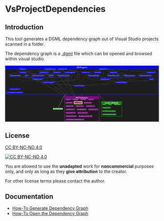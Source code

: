 # VsProjectDependencies

## Introduction

This tool generates a DGML dependency graph out of Visual Studio projects scanned in a folder.

The dependency graph is a [.dgml](https://en.wikipedia.org/wiki/DGML) file which can be opened and browsed within visual studio.

![DGML Screenshot][dgml-screenshot]

[dgml-screenshot]: Doc/Images/dgml-screenshot.png "DGML Screenshot"
[build-dotnet-core]: https://img.shields.io/github/workflow/status/Meetsch/VsProjectDependencies/.NET+Core.svg ".NET Code Build Status"

## License

[CC BY-NC-ND 4.0](https://creativecommons.org/licenses/by-nc-nd/4.0/legalcode)

[![CC BY-NC-ND 4.0][CC BY-NC-ND 4.0]](https://creativecommons.org/licenses/by-nc-nd/4.0/legalcode)

You are allowed to use the **unadapted** work for **noncommercial** purposes only, and only as long as they **give attribution** to the creator.

For other license terms please contact the author.

[CC BY-NC-ND 4.0]: https://upload.wikimedia.org/wikipedia/commons/thumb/f/f1/Cc-by-nc-nd_icon.svg/120px-Cc-by-nc-nd_icon.svg.png "CC BY-NC-ND 4.0"

## Documentation

* [How-To Generate Dependency Graph](./Doc/How-To%20generate%20DGML%20file.md)
* [How-To Open the Dependency Graph](./Doc/How-To%20open%20DGML%20file.md)

